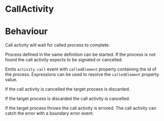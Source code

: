 # CallActivity

# Behaviour

Call activity will wait for called process to complete.

Process defined in the same definition can be started. If the process is not found the call activity expects to be signaled or cancelled.

Emits `activity.call` event with `calledElement` property containing the id of the process. Expressions can be used to resolve the `calledElement` property value.

If the call activity is cancelled the target process is discarded.

If the target process is discarded the call activity is cancelled.

If the target process throws the call activity is errored. The call activity can catch the error with a boundary error event.

